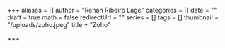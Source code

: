 +++
aliases = []
author = "Renan Ribeiro Lage"
categories = []
date = ""
draft = true
math = false
redirectUrl = ""
series = []
tags = []
thumbnail = "/uploads/zoho.jpeg"
title = "Zoho"

+++
